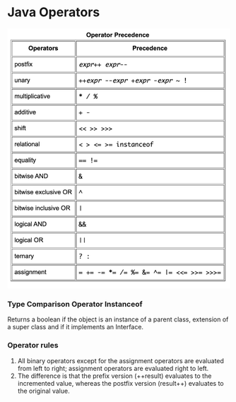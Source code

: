 # Java Operators

  
![Operators](./images/operators.png)  


### Type Comparison Operator __Instanceof__
Returns a boolean if the object is an instance of a parent class, extension of a super class and if it implements an Interface.

### Operator rules
1. All binary operators except for the assignment operators are evaluated from left to right; assignment operators are evaluated right to left.  
2. The difference is that the prefix version (++result) evaluates to the incremented value, whereas the postfix version (result++) evaluates to the original value.  

